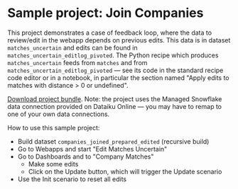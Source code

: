 # Sample project: Join Companies

This project demonstrates a case of feedback loop, where the data to review/edit in the webapp depends on previous edits. This data is in dataset `matches_uncertain` and edits can be found in `matches_uncertain_editlog_pivoted`. The Python recipe which produces `matches_uncertain` feeds from `matches` and from `matches_uncertain_editlog_pivoted` — see its code in the standard recipe code editor or in a notebook, in particular the section named "Apply edits to matches with distance > 0 or undefined".

[Download project bundle](dss-bundle-JOIN_COMPANIES_SIMPLE-webapp-based.zip). Note: the project uses the Managed Snowflake data connection provided on Dataiku Online — you may have to remap to one of your own data connections.

How to use this sample project:

* Build dataset `companies_joined_prepared_edited` (recursive build)
* Go to Webapps and start "Edit Matches Uncertain"
* Go to Dashboards and to "Company Matches"
  * Make some edits
  * Click on the Update button, which will trigger the Update scenario
* Use the Init scenario to reset all edits
